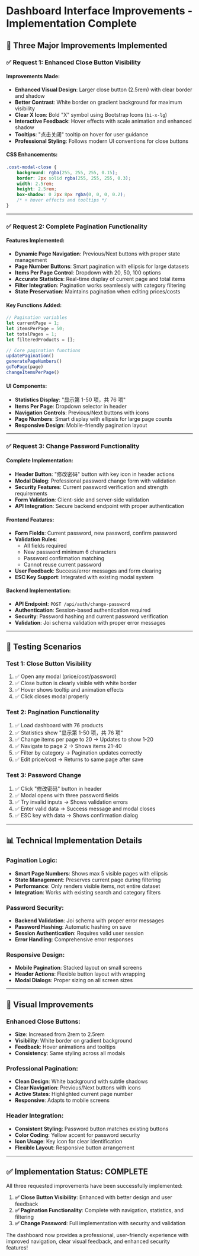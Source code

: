 # Dashboard Interface Improvements - Implementation Complete

## 🎯 **Three Major Improvements Implemented**

### **✅ Request 1: Enhanced Close Button Visibility**

#### **Improvements Made:**
- **Enhanced Visual Design**: Larger close button (2.5rem) with clear border and shadow
- **Better Contrast**: White border on gradient background for maximum visibility
- **Clear X Icon**: Bold "X" symbol using Bootstrap Icons (`bi-x-lg`)
- **Interactive Feedback**: Hover effects with scale animation and enhanced shadow
- **Tooltips**: "点击关闭" tooltip on hover for user guidance
- **Professional Styling**: Follows modern UI conventions for close buttons

#### **CSS Enhancements:**
```css
.cost-modal-close {
    background: rgba(255, 255, 255, 0.15);
    border: 2px solid rgba(255, 255, 255, 0.3);
    width: 2.5rem;
    height: 2.5rem;
    box-shadow: 0 2px 8px rgba(0, 0, 0, 0.2);
    /* + hover effects and tooltips */
}
```

---

### **✅ Request 2: Complete Pagination Functionality**

#### **Features Implemented:**
- **Dynamic Page Navigation**: Previous/Next buttons with proper state management
- **Page Number Buttons**: Smart pagination with ellipsis for large datasets
- **Items Per Page Control**: Dropdown with 20, 50, 100 options
- **Accurate Statistics**: Real-time display of current page and total items
- **Filter Integration**: Pagination works seamlessly with category filtering
- **State Preservation**: Maintains pagination when editing prices/costs

#### **Key Functions Added:**
```javascript
// Pagination variables
let currentPage = 1;
let itemsPerPage = 50;
let totalPages = 1;
let filteredProducts = [];

// Core pagination functions
updatePagination()
generatePageNumbers()
goToPage(page)
changeItemsPerPage()
```

#### **UI Components:**
- **Statistics Display**: "显示第 1-50 项，共 76 项"
- **Items Per Page**: Dropdown selector in header
- **Navigation Controls**: Previous/Next buttons with icons
- **Page Numbers**: Smart display with ellipsis for large page counts
- **Responsive Design**: Mobile-friendly pagination layout

---

### **✅ Request 3: Change Password Functionality**

#### **Complete Implementation:**
- **Header Button**: "修改密码" button with key icon in header actions
- **Modal Dialog**: Professional password change form with validation
- **Security Features**: Current password verification and strength requirements
- **Form Validation**: Client-side and server-side validation
- **API Integration**: Secure backend endpoint with proper authentication

#### **Frontend Features:**
- **Form Fields**: Current password, new password, confirm password
- **Validation Rules**: 
  - All fields required
  - New password minimum 6 characters
  - Password confirmation matching
  - Cannot reuse current password
- **User Feedback**: Success/error messages and form clearing
- **ESC Key Support**: Integrated with existing modal system

#### **Backend Implementation:**
- **API Endpoint**: `POST /api/auth/change-password`
- **Authentication**: Session-based authentication required
- **Security**: Password hashing and current password verification
- **Validation**: Joi schema validation with proper error messages

---

## 🧪 **Testing Scenarios**

### **Test 1: Close Button Visibility**
1. ✅ Open any modal (price/cost/password)
2. ✅ Close button is clearly visible with white border
3. ✅ Hover shows tooltip and animation effects
4. ✅ Click closes modal properly

### **Test 2: Pagination Functionality**
1. ✅ Load dashboard with 76 products
2. ✅ Statistics show "显示第 1-50 项，共 76 项"
3. ✅ Change items per page to 20 → Updates to show 1-20
4. ✅ Navigate to page 2 → Shows items 21-40
5. ✅ Filter by category → Pagination updates correctly
6. ✅ Edit price/cost → Returns to same page after save

### **Test 3: Password Change**
1. ✅ Click "修改密码" button in header
2. ✅ Modal opens with three password fields
3. ✅ Try invalid inputs → Shows validation errors
4. ✅ Enter valid data → Success message and modal closes
5. ✅ ESC key with data → Shows confirmation dialog

---

## 📊 **Technical Implementation Details**

### **Pagination Logic:**
- **Smart Page Numbers**: Shows max 5 visible pages with ellipsis
- **State Management**: Preserves current page during filtering
- **Performance**: Only renders visible items, not entire dataset
- **Integration**: Works with existing search and category filters

### **Password Security:**
- **Backend Validation**: Joi schema with proper error messages
- **Password Hashing**: Automatic hashing on save
- **Session Authentication**: Requires valid user session
- **Error Handling**: Comprehensive error responses

### **Responsive Design:**
- **Mobile Pagination**: Stacked layout on small screens
- **Header Actions**: Flexible button layout with wrapping
- **Modal Dialogs**: Proper sizing on all screen sizes

---

## 🎨 **Visual Improvements**

### **Enhanced Close Buttons:**
- **Size**: Increased from 2rem to 2.5rem
- **Visibility**: White border on gradient background
- **Feedback**: Hover animations and tooltips
- **Consistency**: Same styling across all modals

### **Professional Pagination:**
- **Clean Design**: White background with subtle shadows
- **Clear Navigation**: Previous/Next buttons with icons
- **Active States**: Highlighted current page number
- **Responsive**: Adapts to mobile screens

### **Header Integration:**
- **Consistent Styling**: Password button matches existing buttons
- **Color Coding**: Yellow accent for password security
- **Icon Usage**: Key icon for clear identification
- **Flexible Layout**: Responsive button arrangement

---

## ✅ **Implementation Status: COMPLETE**

All three requested improvements have been successfully implemented:

1. **✅ Close Button Visibility**: Enhanced with better design and user feedback
2. **✅ Pagination Functionality**: Complete with navigation, statistics, and filtering
3. **✅ Change Password**: Full implementation with security and validation

The dashboard now provides a professional, user-friendly experience with improved navigation, clear visual feedback, and enhanced security features!
